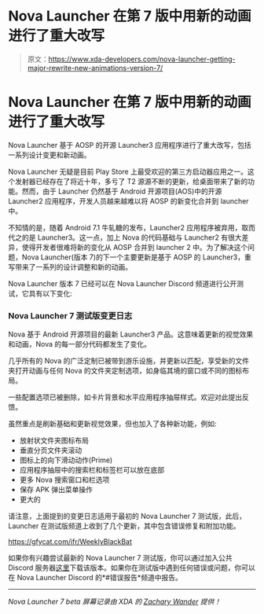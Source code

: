 # Nova Launcher 在第 7 版中用新的动画进行了重大改写

> 原文：<https://www.xda-developers.com/nova-launcher-getting-major-rewrite-new-animations-version-7/>

# Nova Launcher 在第 7 版中用新的动画进行了重大改写

Nova Launcher 基于 AOSP 的开源 Launcher3 应用程序进行了重大改写，包括一系列设计变更和新动画。

Nova Launcher 无疑是目前 Play Store 上最受欢迎的第三方启动器应用之一。这个发射器已经存在了将近十年，多亏了 T2 源源不断的更新，给桌面带来了新的功能。然而，由于 Launcher 仍然基于 Android 开源项目(AOS)中的开源 Launcher2 应用程序，开发人员越来越难以将 AOSP 的新变化合并到 launcher 中。

不知情的是，随着 Android 7.1 牛轧糖的发布，Launcher2 应用程序被弃用，取而代之的是 Launcher3。这一点，加上 Nova 的代码基础与 Launcher2 有很大差异，使得开发者很难将新的变化从 AOSP 合并到 launcher 2 中。为了解决这个问题，Nova Launcher(版本 7)的下一个主要更新是基于 AOSP 的 Launcher3，重写带来了一系列的设计调整和新的动画。

Nova Launcher 版本 7 已经可以在 Nova Launcher Discord 频道进行公开测试，它具有以下变化:

### Nova Launcher 7 测试版变更日志

Nova 基于 Android 开源项目的最新 Launcher3 产品。这意味着更新的视觉效果和动画，Nova 的每一部分代码都发生了变化。

几乎所有的 Nova 的广泛定制已被带到游乐设施，并更新以匹配，享受新的文件夹打开动画与任何 Nova 的文件夹定制选项，如身临其境的窗口或不同的图标布局。

一些配置选项已被删除，如卡片背景和水平应用程序抽屉样式。欢迎对此提出反馈。

虽然重点是刷新基础和更新视觉效果，但也加入了各种新功能，例如:

*   放射状文件夹图标布局
*   垂直分页文件夹滚动
*   图标上的向下滑动动作(Prime)
*   应用程序抽屉中的搜索栏和标签栏可以放在底部
*   更多 Nova 搜索窗口和栏选项
*   保存 APK 弹出菜单操作
*   更大的

请注意，上面提到的变更日志适用于最初的 Nova Launcher 7 测试版，此后，Launcher 在测试版频道上收到了几个更新，其中包含错误修复和附加功能。

https://gfycat.com/ifr/WeeklyBlackBat

如果你有兴趣尝试最新的 Nova Launcher 7 测试版，你可以通过加入公共 Discord 服务器[这里](https://discord.gg/novalauncher)下载该版本。如果你在测试版中遇到任何错误或问题，你可以在 Nova Launcher Discord 的*#错误报告*频道中报告。

* * *

*Nova Launcher 7 beta 屏幕记录由 XDA 的 [Zachary Wander](https://www.xda-developers.com/author/zacharywander/) 提供！*